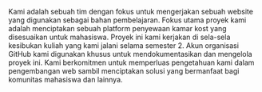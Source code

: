 Kami adalah sebuah tim dengan fokus untuk mengerjakan sebuah website yang digunakan sebagai bahan pembelajaran.  Fokus utama proyek kami adalah menciptakan sebuah platform penyewaan kamar kost yang disesuaikan untuk mahasiswa. Proyek ini kami kerjakan di sela-sela kesibukan kuliah yang kami jalani selama semester 2. Akun organisasi GitHub kami digunakan khusus untuk mendokumentasikan dan mengelola proyek ini. Kami berkomitmen untuk memperluas pengetahuan kami dalam pengembangan web sambil menciptakan solusi yang bermanfaat bagi komunitas mahasiswa dan lainnya.

